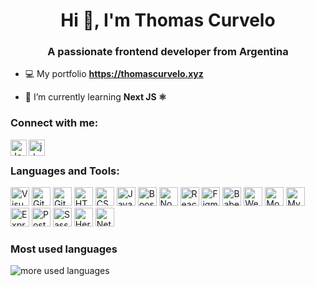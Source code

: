 <h1 align="center">Hi 👋, I'm Thomas Curvelo</h1>
<h3 align="center">A passionate frontend developer from Argentina</h3>

- 💻 My portfolio **https://thomascurvelo.xyz**

- 🌱 I’m currently learning **Next JS ⚛️**


### Connect with me:

[<img align="left" alt="Jonathandyallo | LinkedIn" width="26px" src="https://www.vectorlogo.zone/logos/linkedin/linkedin-icon.svg" />][linkedin]
[<img align="left" alt="jd.apprentice | Mailto" width="26px" src="https://www.vectorlogo.zone/logos/gmail/gmail-icon.svg" />][gmail]

<br/>

### Languages and Tools:
<div align="left"> 
  <img alt="Visual Studio Code" width="30px" src="https://www.vectorlogo.zone/logos/visualstudio_code/visualstudio_code-icon.svg">
  <img alt="GitHub" width="30px" src="https://www.vectorlogo.zone/logos/github/github-tile.svg">
  <img alt="Git" width="30px" src="https://www.vectorlogo.zone/logos/git-scm/git-scm-icon.svg">
  <img alt="HTML5" width="30px" src="https://www.vectorlogo.zone/logos/w3_html5/w3_html5-icon.svg">
  <img alt="CSS3" width="30px" src="https://www.logolynx.com/images/logolynx/s_0d/0d35ef6c8d4fdaf0590228404dc6448b.png">                                                   <img alt="Javascript" width="30px" src="https://upload.wikimedia.org/wikipedia/commons/thumb/9/99/Unofficial_JavaScript_logo_2.svg/1200px-Unofficial_JavaScript_logo_2.svg.png">
  <img alt="Boostrap" width="30px" src="https://www.vectorlogo.zone/logos/getbootstrap/getbootstrap-icon.svg">
  <img alt="NodeJS" width="30px" src="https://camo.githubusercontent.com/288cace72126df58aaeaa75627898785885858d54b03cb15ea3353a515642204/68747470733a2f2f7777772e766563746f726c6f676f2e7a6f6e652f6c6f676f732f6e6f64656a732f6e6f64656a732d69636f6e2e737667">
  <img  alt="React" width="30px" src="https://www.vectorlogo.zone/logos/reactjs/reactjs-icon.svg">
  <img alt="Figma" width="30px" src="https://www.vectorlogo.zone/logos/figma/figma-icon.svg">
  <img alt="Babel" width="30px" src="https://www.vectorlogo.zone/logos/babeljs/babeljs-icon.svg">
  <img alt="Webpack" width="30px" src="https://www.vectorlogo.zone/logos/js_webpack/js_webpack-icon.svg">
  <img alt="MongoDB" width="30px" src="https://www.vectorlogo.zone/logos/mongodb/mongodb-icon.svg">
  <img alt="MySQL" width="30px" src="https://www.vectorlogo.zone/logos/mysql/mysql-icon.svg">
  <img alt="Express" width="30px" src="https://www.vectorlogo.zone/logos/expressjs/expressjs-icon.svg">
  <img alt="Postman" width="30px" src="https://www.vectorlogo.zone/logos/getpostman/getpostman-icon.svg">
  <img alt="Sass" width="30px" src="https://www.vectorlogo.zone/logos/sass-lang/sass-lang-icon.svg">
  <img alt="Heroku" width="30px" src="https://www.vectorlogo.zone/logos/heroku/heroku-icon.svg">
  <img alt="Netlify" width="30px" src="https://www.vectorlogo.zone/logos/netlify/netlify-icon.svg">




**<h3>Most used languages</h3>**
<img src='https://github-readme-stats.vercel.app/api/top-langs/?username=Thomicurve&layout=compact' alt="more used languages"/>

<br/>


  
</div>

[linkedin]: https://www.linkedin.com/in/thomas-curvelo-a534911ba/
[gmail]: mailto:curvelothomas08@gmail.com


